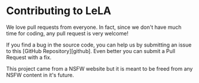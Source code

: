 # Contributing to LeLA

We love pull requests from everyone. 
In fact, since we don't have much time for coding, any pull request is very welcome!

If you find a bug in the source code, you can help us by submitting an issue to this [GitHub Repository][github]. 
Even better you can submit a Pull Request with a fix.

This project came from a NSFW website but it is meant to be freed from any NSFW content in it's future.